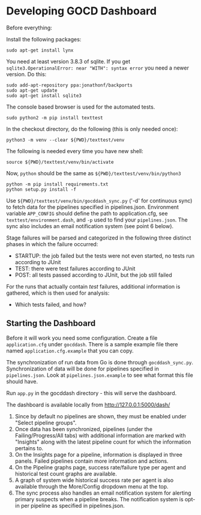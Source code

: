Developing GOCD Dashboard
=========================

Before everything:

Install the following packages:

    sudo apt-get install lynx

You need at least version 3.8.3 of sqlite. If you get
`sqlite3.OperationalError: near "WITH": syntax error`
you need a newer version. Do this:

    sudo add-apt-repository ppa:jonathonf/backports
    sudo apt-get update
    sudo apt-get install sqlite3

The console based browser is used for the automated tests.

    sudo python2 -m pip install texttest

In the checkout directory, do the following (this is only needed once):

    python3 -m venv --clear ${PWD}/texttest/venv

The following is needed every time you have  new shell:

    source ${PWD}/texttest/venv/bin/activate

Now, `python` should be the same as `${PWD}/texttest/venv/bin/python3`

    python -m pip install requirements.txt
    python setup.py install -f

Use `${PWD}/texttest/venv/bin/gocddash_sync.py` ('-d' for continuous sync)
to fetch data for the pipelines specified in pipelines.json. Environment
variable `APP_CONFIG` should define the path to application.cfg, see
`texttest/environment.dash`, and `-p` used to find your `pipelines.json`.
The sync also includes an email notification system (see point 6 below).

Stage failures will be parsed and categorized in the following three distinct
phases in which the failure occurred:

* STARTUP: the job failed but the tests were not even started, no tests run
  according to JUnit
* TEST: there were test failures according to JUnit
* POST: all tests passed according to JUnit, but the job still failed

For the runs that actually contain _test_ failures, additional information
is gathered, which is then used for analysis:

* Which tests failed, and how?


Starting the Dashboard
-----------------------

Before it will work you need some configuration. Create a file `application.cfg`
under `gocddash`. There is a sample example file there named
`application.cfg.example` that you can copy.

The synchronization of run data from Go is done through `gocddash_sync.py`.
Synchronization of data will be done for pipelines specified in `pipelines.json`.
Look at `pipelines.json.example` to see what format this file should have.

Run `app.py` in the gocddash directory - this will serve the dashboard.

The dashboard is available locally from http://127.0.0.1:5000/dash/
1. Since by default no pipelines are shown, they must be enabled under
   "Select pipeline groups".
2. Once data has been synchronized, pipelines (under the Failing/Progress/All tabs)
   with additional information are marked with "Insights" along with the latest
   pipeline count for which the information pertains to.
3. On the Insights page for a pipeline, information is displayed in three panels.
   Failed pipelines contain more information and actions.
4. On the Pipeline graphs page, success rate/failure type per agent and historical
   test count graphs are available.
5. A graph of system wide historical success rate per agent is also available through
   the More/Config dropdown menu at the top.
6. The sync process also handles an email notification system for alerting primary
   suspects when a pipeline breaks. The notification system is opt-in per pipeline
   as specified in pipelines.json.
